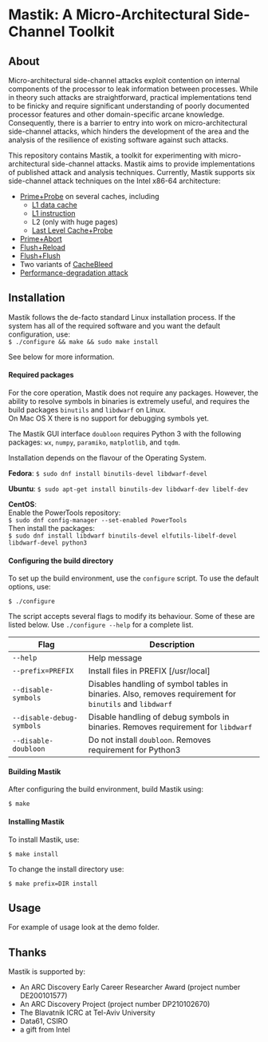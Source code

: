 # Mastik: A Micro-Architectural Side-Channel Toolkit

## About

Micro-architectural side-channel attacks exploit contention on internal components
of the processor to leak information between processes. 
While in theory such attacks are straightforward, 
practical implementations tend to be finicky and 
require significant understanding of poorly documented processor features 
and other domain-specific arcane knowledge. 
Consequently, there is a barrier to entry into work on 
micro-architectural side-channel attacks, 
which hinders the development of the area and the analysis of the 
resilience of existing software against such attacks.

This repository contains Mastik, a toolkit for experimenting with micro-architectural side-channel attacks. Mastik aims to provide implementations of published attack and analysis techniques. 
Currently, Mastik supports six side-channel attack techniques on the Intel x86-64 architecture:

- [Prime+Probe](https://www.cs.tau.ac.il/~tromer/papers/cache-joc-official.pdf) on several caches, including
    - [L1 data cache](https://www.cs.tau.ac.il/~tromer/papers/cache-joc-official.pdf)
    - [L1 instruction](https://www.iacr.org/archive/ches2010/62250105/62250105.pdf)
    - L2 (only with huge pages)
    - [Last Level Cache+Probe](http://palms.ee.princeton.edu/system/files/SP_vfinal.pdf)
- [Prime+Abort](https://www.usenix.org/system/files/conference/usenixsecurity17/sec17-disselkoen.pdf)
- [Flush+Reload](https://www.usenix.org/system/files/conference/usenixsecurity14/sec14-paper-yarom.pdf)
- [Flush+Flush](https://arxiv.org/pdf/1511.04594.pdf)
- Two variants of [CacheBleed](https://trustworthy.systems/publications/nicta_full_text/9535.pdf)
- [Performance-degradation attack](https://trustworthy.systems/publications/nicta_full_text/9427.pdf)



## Installation

Mastik follows the de-facto standard Linux installation process.
If the system has all of the required software and 
you want the default configuration, use:  
`$ ./configure && make && sudo make install`  

See below for more information.

#### Required packages
For the core operation, Mastik does not require any packages.
However, the ability to resolve symbols in binaries is extremely useful,
and requires the build packages `binutils` and `libdwarf` on Linux.  
On Mac OS X there is no support for debugging symbols yet.

The Mastik GUI interface `doubloon`
requires Python 3 with the following packages:
`wx`, `numpy`, `paramiko`, `matplotlib`, and `tqdm`.

Installation depends on the flavour of the Operating System.

**Fedora**:
`$ sudo dnf install binutils-devel libdwarf-devel`  

**Ubuntu**:
`$ sudo apt-get install binutils-dev libdwarf-dev libelf-dev`

**CentOS**:  
Enable the PowerTools repository:  
`$ sudo dnf config-manager --set-enabled PowerTools`  
Then install the packages:  
`$ sudo dnf install libdwarf binutils-devel elfutils-libelf-devel libdwarf-devel python3`


#### Configuring the build directory

To set up the build environment, use the `configure` script.
To use the default options, use:

`$ ./configure`  

The script accepts several flags to modify its behaviour.
Some of these are listed below.
Use `./configure --help` for a complete list.

|Flag|Description|
|----|-----------|
| `--help`          | Help message                         |
| `--prefix=PREFIX` | Install files in PREFIX [/usr/local] |
| `--disable-symbols` | Disables handling of symbol tables in binaries.  Also, removes requirement for `binutils` and `libdwarf` |
| `--disable-debug-symbols` | Disable handling of debug symbols in binaries.  Removes requirement for `libdwarf`                |
| `--disable-doubloon`      | Do not install `doubloon`. Removes requirement for Python3 |


#### Building Mastik

After configuring the build environment, build Mastik using:

`$ make`

#### Installing Mastik
To install Mastik, use:

`$ make install`

To change the install directory use:

`$ make prefix=DIR install`

## Usage

For example of usage look at the demo folder.



## 


## Thanks

Mastik is supported by:
* An ARC Discovery Early Career Researcher Award (project number DE200101577)
* An ARC Discovery Project (project number DP210102670)
* The Blavatnik ICRC at Tel-Aviv University
* Data61, CSIRO
* a gift from Intel

